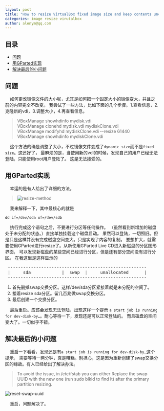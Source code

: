 ```yaml
---
layout: post
title: "How to resize VirtualBox fixed image size and keep contents unchanged ?"
categories: image resize virutalbox
author: alenym@qq.com
---
```

## 目录 ##

- [问题](#hh0) 
- [用GParted实现](#hh1) 
- [解决最后的小问题](#hh2) 


## <a name="hh0" onclick="ga('send', 'event', 'anchor', 'click', 'title-ym');"></a> 问题 ##

&nbsp;&nbsp;&nbsp;&nbsp;如何更改镜像文件的大小呢，尤其是如何把一个固定大小的镜像变大，并且之前的内容完全不改变。
我尝试了一些方法，比如下面的几个步骤。1.查看信息，2.克隆新的vdi，3.调整大小，4.再查看信息。

> VBoxManage showhdinfo mydisk.vdi  
> VBoxManage clonehd mydisk.vdi mydiskClone.vdi  
> VBoxManage modifyhd mydiskClone.vdi --resize 61440  
> VBoxManage showhdinfo mydiskClone.vdi

&nbsp;&nbsp;&nbsp;&nbsp;这个方法的确是调整了大小，不过镜像文件变成了`dynamic size`而不是`fixed size`。这还好了，
最麻烦的是，当使用新的vdi的时候，发现自己的用户已经无法登陆，只能使用root用户登陆了。
这是无法接受的。

## <a name="hh1"></a> 用GParted实现 ##

&nbsp;&nbsp;&nbsp;&nbsp;幸运的是有人给出了详细的方法。
> ![resize-method]({{site.url}}/assets/20170710-1.jpg)

&nbsp;&nbsp;&nbsp;&nbsp;我来解释一下，其中最核心的就是

	dd if=/dev/sda of=/dev/sdb

&nbsp;&nbsp;&nbsp;&nbsp;执行完成这个语句之后，不要进行分区等任何操作。
（虽然看到新增加的磁盘处于未分配的状态。）直接单独挂载这个磁盘启动。
果然可以登陆，一切照旧。但是只是这样并没有完成磁盘空间变大。只是实现了内容的复制。
要想扩大，就需要使用GParted进行resize了。从新使用GParted Live CD进入新磁盘的分区图形界面，
可以发现新磁盘的某些空间已经进行分区，但是还有部分空间没有进行分区。
在我这里是这样显示的
<pre>
 ------------------------------------------------------
 |     sda            |  swap  |     unallocated      |   
 ------------------------------------------------------
</pre>

1. 首先删掉swap交换分区。这样/dev/sda分区紧接着就是未分配的空间了。
2. 接着resize sda分区。留几百兆做swap交换分区。
3. 最后创建一个交换分区。

&nbsp;&nbsp;&nbsp;&nbsp;最后重启。应该会发现无法登陆，出现这样一个提示
`a start job is running for dev-disk-by…`。耐心等待一下，发现还是可以正常登陆的。
而且磁盘的空间变大了。一切似乎不错。

## <a name="hh2"></a> 解决最后的小问题 ##

&nbsp;&nbsp;&nbsp;&nbsp;重启一下看看，发现还是有`a start job is running for dev-disk-by…`这个提示，
需要等待一两分钟，真是糟糕。别担心，这是因为重新创建了swap交换分区的缘故。有人已经给出了解决办法。

> To avoid the issue, in /etc/fstab you can either
> Replace the swap UUID with the new one (run sudo blkid to find it) after the primary partition resizing.

![reset-swap-uuid]({{site.url}}/assets/20170710-2.jpg)


&nbsp;&nbsp;&nbsp;&nbsp;重启，问题解决了。
